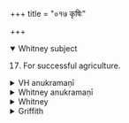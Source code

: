 +++
title = "०१७ कृषिः"

+++
<details open><summary>Whitney subject</summary>

17. For successful agriculture.
</details>

<details><summary>VH anukramaṇī</summary>

कृषिः।  
१-९ विश्वामित्रः। सीता। अनुष्टुप्, १आर्षी गायत्री, २, ५, ९ त्रिष्टुप्, ३ पथ्यापङ्क्तिः, ७ विराट् पुर उष्णिक्, ८ निचृत्।
</details>

<details><summary>Whitney anukramaṇī</summary>

[Viśvāmitra.—navarcam. sītādevatyam. ānuṣṭubham: 1. ārṣī gāyatrī; 2, 5, 9. triṣṭubh; 3. pathyāpan̄kti; 7. virāṭpurauṣṇih; 8. nicṛt.]
</details>

<details><summary>Whitney</summary>

### Comment
The verse seems to imply a hidden comparison of the poet's work with the plowman's. The other texts (RV. x. 101. 4; VS. xii. 67; TS. iv. 2. 55; MS. ii. 7. 12; K. xvi. 11; Kap. xxv. 3) read sumnayā́ (but K. has -yuḥ: Kap. not noted), which the translation adopts, -yāú seeming an unintelligent corruption of it; but the comm. gives a double explanation of -yāu, one as "desiring a happy-making sacrifice" and qualifying yajamāne understood, the other as from sumna-ya (-ya for root yā) and qualifying balīvardāu understood! He makes sīra equivalent with lān̄gala, and takes vi tanvate as = "put on the oxen's shoulders"; vi-tan as here applied seems imitated from its use of stringing a bow; in TB. ii. 5. 812 we have even ví tanoti sī́ram.
</details>

<details><summary>Griffith</summary>

A farmer's song and prayer to speed the plough
</details>

